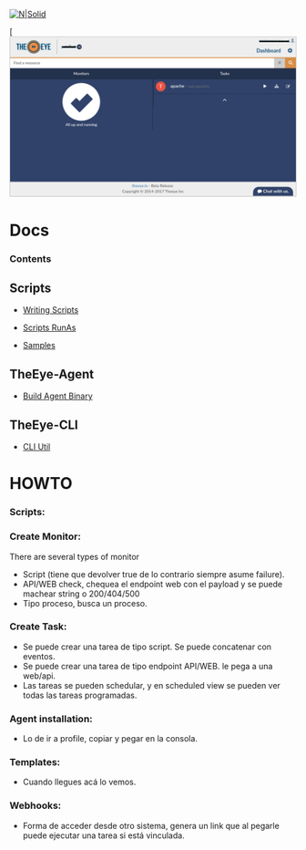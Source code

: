 
[![N|Solid](https://theeye.io/landpage/images/logo.png)](https://theeye.io)

[![N|Solid](https://github.com/patobas/docs/blob/master/eye.png)

# Docs

### Contents

## Scripts

+ [Writing Scripts](https://github.com/theeye-io-team/theeye-docs/tree/master/scripts/write.md)

+ [Scripts RunAs](https://github.com/theeye-io-team/theeye-docs/tree/master/scripts/runas.md)

+ [Samples](https://github.com/theeye-io-team/theeye-docs/tree/master/scripts)


## TheEye-Agent

+ [Build Agent Binary](https://github.com/theeye-io-team/theeye-docs/tree/master/agent/binary_build.md)



## TheEye-CLI

+ [CLI Util](https://github.com/theeye-io-team/theeye-docs/tree/master/cli)

# HOWTO

### Scripts:






### Create Monitor:
There are several types of monitor
+ Script (tiene que devolver true de lo contrario siempre asume failure).
+ API/WEB check, chequea el endpoint web con el payload y se puede machear string o 200/404/500
+ Tipo proceso, busca un proceso.

### Create Task:
+ Se puede crear una tarea de tipo script. Se puede concatenar con eventos.
+ Se puede crear una tarea de tipo endpoint API/WEB. le pega a una web/api.
+ Las tareas se pueden schedular, y en scheduled view se pueden ver todas las tareas programadas.

### Agent installation:
+ Lo de ir a profile, copiar y pegar en la consola.

### Templates:
+ Cuando llegues acá lo vemos.

### Webhooks:
+ Forma de acceder desde otro sistema, genera un link que al pegarle puede ejecutar una tarea si está vinculada.
